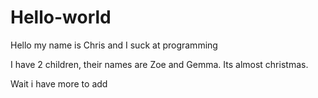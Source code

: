 # Hello-world

Hello my name is Chris and I suck at programming

I have 2 children, their names are Zoe and Gemma. Its almost christmas. 

Wait i have more to add
